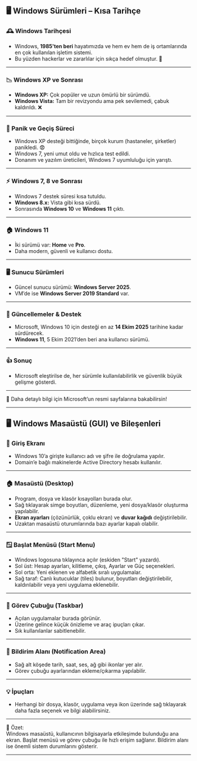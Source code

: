 ## 🖥️ Windows Sürümleri – Kısa Tarihçe

### 🕰️ Windows Tarihçesi
- Windows, **1985'ten beri** hayatımızda ve hem ev hem de iş ortamlarında en çok kullanılan işletim sistemi.  
- Bu yüzden hackerlar ve zararlılar için sıkça hedef olmuştur. 🎯

---

### 📉 Windows XP ve Sonrası
- **Windows XP:** Çok popüler ve uzun ömürlü bir sürümdü.  
- **Windows Vista:** Tam bir revizyondu ama pek sevilemedi, çabuk kaldırıldı. ❌

---

### 🏃 Panik ve Geçiş Süreci
- Windows XP desteği bittiğinde, birçok kurum (hastaneler, şirketler) panikledi. 😨  
- Windows 7, yeni umut oldu ve hızlıca test edildi.  
- Donanım ve yazılım üreticileri, Windows 7 uyumluluğu için yarıştı.

---

### ⚡ Windows 7, 8 ve Sonrası
- Windows 7 destek süresi kısa tutuldu.  
- **Windows 8.x:** Vista gibi kısa sürdü.  
- Sonrasında **Windows 10** ve **Windows 11** çıktı.

---

### 🏠 Windows 11
- İki sürümü var: **Home** ve **Pro**.  
- Daha modern, güvenli ve kullanıcı dostu.

---

### 🖥️ Sunucu Sürümleri
- Güncel sunucu sürümü: **Windows Server 2025**.  
- VM’de ise **Windows Server 2019 Standard** var.

---

### 📅 Güncellemeler & Destek
- Microsoft, Windows 10 için desteği en az **14 Ekim 2025** tarihine kadar sürdürecek.  
- **Windows 11**, 5 Ekim 2021’den beri ana kullanıcı sürümü.

---

### 👍 Sonuç
- Microsoft eleştirilse de, her sürümle kullanılabilirlik ve güvenlik büyük gelişme gösterdi.

---

📌 Daha detaylı bilgi için Microsoft’un resmi sayfalarına bakabilirsin!

---

## 🖥️ Windows Masaüstü (GUI) ve Bileşenleri

### 🔑 Giriş Ekranı
- Windows 10’a girişte kullanıcı adı ve şifre ile doğrulama yapılır.  
- Domain’e bağlı makinelerde Active Directory hesabı kullanılır.

---

### 🏠 Masaüstü (Desktop)
- Program, dosya ve klasör kısayolları burada olur.  
- Sağ tıklayarak simge boyutları, düzenleme, yeni dosya/klasör oluşturma yapılabilir.  
- **Ekran ayarları** (çözünürlük, çoklu ekran) ve **duvar kağıdı** değiştirilebilir.  
- Uzaktan masaüstü oturumlarında bazı ayarlar kapalı olabilir.

---

### 🪟 Başlat Menüsü (Start Menu)
- Windows logosuna tıklayınca açılır (eskiden "Start" yazardı).  
- Sol üst: Hesap ayarları, kilitleme, çıkış, Ayarlar ve Güç seçenekleri.  
- Sol orta: Yeni eklenen ve alfabetik sıralı uygulamalar.  
- Sağ taraf: Canlı kutucuklar (tiles) bulunur, boyutları değiştirilebilir, kaldırılabilir veya yeni uygulama eklenebilir.

---

### 🧰 Görev Çubuğu (Taskbar)
- Açılan uygulamalar burada görünür.  
- Üzerine gelince küçük önizleme ve araç ipuçları çıkar.  
- Sık kullanılanlar sabitlenebilir.

---

### 🔔 Bildirim Alanı (Notification Area)
- Sağ alt köşede tarih, saat, ses, ağ gibi ikonlar yer alır.  
- Görev çubuğu ayarlarından ekleme/çıkarma yapılabilir.

---

### 💡 İpuçları
- Herhangi bir dosya, klasör, uygulama veya ikon üzerinde sağ tıklayarak daha fazla seçenek ve bilgi alabilirsiniz.

---

📌 Özet:  
Windows masaüstü, kullanıcının bilgisayarla etkileşimde bulunduğu ana ekran. Başlat menüsü ve görev çubuğu ile hızlı erişim sağlanır. Bildirim alanı ise önemli sistem durumlarını gösterir.  

---

